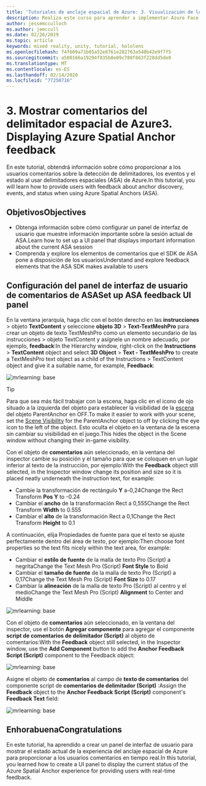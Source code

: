 ```yaml
---
title: 'Tutoriales de anclaje espacial de Azure: 3. Visualización de los comentarios del delimitador espacial de Azure'
description: Realiza este curso para aprender a implementar Azure Face Recognition dentro de una aplicación de realidad mixta.
author: jessemcculloch
ms.author: jemccull
ms.date: 02/26/2019
ms.topic: article
keywords: mixed reality, unity, tutorial, hololens
ms.openlocfilehash: f4f609a71b05a52e8761e282763a540b42e9f7f5
ms.sourcegitcommit: a580166a19294f835b8e09c780f663f228dd5de0
ms.translationtype: MT
ms.contentlocale: es-ES
ms.lasthandoff: 02/14/2020
ms.locfileid: "77250716"
---
```

# <a name="3-displaying-azure-spatial-anchor-feedback"></a><span data-ttu-id="158f5-105">3. Mostrar comentarios del delimitador espacial de Azure</span><span class="sxs-lookup"><span data-stu-id="158f5-105">3. Displaying Azure Spatial Anchor feedback</span></span>

<span data-ttu-id="158f5-106">En este tutorial, obtendrá información sobre cómo proporcionar a los usuarios comentarios sobre la detección de delimitadores, los eventos y el estado al usar delimitadores espaciales (ASA) de Azure.</span><span class="sxs-lookup"><span data-stu-id="158f5-106">In this tutorial, you will learn how to provide users with feedback about anchor discovery, events, and status when using Azure Spatial Anchors (ASA).</span></span>

## <a name="objectives"></a><span data-ttu-id="158f5-107">Objetivos</span><span class="sxs-lookup"><span data-stu-id="158f5-107">Objectives</span></span>

* <span data-ttu-id="158f5-108">Obtenga información sobre cómo configurar un panel de interfaz de usuario que muestre información importante sobre la sesión actual de ASA.</span><span class="sxs-lookup"><span data-stu-id="158f5-108">Learn how to set up a UI panel that displays important information about the current ASA session</span></span>
* <span data-ttu-id="158f5-109">Comprenda y explore los elementos de comentarios que el SDK de ASA pone a disposición de los usuarios</span><span class="sxs-lookup"><span data-stu-id="158f5-109">Understand and explore feedback elements that the ASA SDK makes available to users</span></span>

## <a name="set-up-asa-feedback-ui-panel"></a><span data-ttu-id="158f5-110">Configuración del panel de interfaz de usuario de comentarios de ASA</span><span class="sxs-lookup"><span data-stu-id="158f5-110">Set up ASA feedback UI panel</span></span>

<span data-ttu-id="158f5-111">En la ventana jerarquía, haga clic con el botón derecho en las **instrucciones** > objeto **TextContent** y seleccione **objeto 3D** > **Text-TextMeshPro** para crear un objeto de texto TextMeshPro como un elemento secundario de las instrucciones > objeto TextContent y asígnele un nombre adecuado, por ejemplo, **feedback**:</span><span class="sxs-lookup"><span data-stu-id="158f5-111">In the Hierarchy window, right-click on the **Instructions** > **TextContent** object and select **3D Object** > **Text - TextMeshPro** to create a TextMeshPro text object as a child of the Instructions > TextContent object and give it a suitable name, for example, **Feedback**:</span></span>

![mrlearning: base](images/mrlearning-asa/tutorial3-section1-step1-1.png)

> [!TIP]
> <span data-ttu-id="158f5-113">Para que sea más fácil trabajar con la escena, haga clic en el icono de ojo situado a la izquierda del objeto para establecer la visibilidad de la <a href="https://docs.unity3d.com/Manual/SceneVisibility.html" target="_blank">escena</a> del objeto ParentAnchor en OFF.</span><span class="sxs-lookup"><span data-stu-id="158f5-113">To make it easier to work with your scene, set the  <a href="https://docs.unity3d.com/Manual/SceneVisibility.html" target="_blank">Scene Visibility</a> for the ParentAnchor object to off by clicking the eye icon to the left of the object.</span></span> <span data-ttu-id="158f5-114">Esto oculta el objeto en la ventana de la escena sin cambiar su visibilidad en el juego.</span><span class="sxs-lookup"><span data-stu-id="158f5-114">This hides the object in the Scene window without changing their in-game visibility.</span></span>

<span data-ttu-id="158f5-115">Con el objeto de **comentarios** aún seleccionado, en la ventana del inspector cambie su posición y el tamaño para que se coloquen en un lugar inferior al texto de la instrucción, por ejemplo:</span><span class="sxs-lookup"><span data-stu-id="158f5-115">With the **Feedback** object still selected, in the Inspector window change its position and size so it is placed neatly underneath the instruction text, for example:</span></span>

* <span data-ttu-id="158f5-116">Cambie la transformación de rectángulo **Y** a-0,24</span><span class="sxs-lookup"><span data-stu-id="158f5-116">Change the Rect Transform **Pos Y** to -0.24</span></span>
* <span data-ttu-id="158f5-117">Cambiar el **ancho** de la transformación Rect a 0,555</span><span class="sxs-lookup"><span data-stu-id="158f5-117">Change the Rect Transform **Width** to 0.555</span></span>
* <span data-ttu-id="158f5-118">Cambiar el **alto** de la transformación Rect a 0,1</span><span class="sxs-lookup"><span data-stu-id="158f5-118">Change the Rect Transform **Height** to 0.1</span></span>

<span data-ttu-id="158f5-119">A continuación, elija Propiedades de fuente para que el texto se ajuste perfectamente dentro del área de texto, por ejemplo:</span><span class="sxs-lookup"><span data-stu-id="158f5-119">Then choose font properties so the text fits nicely within the text area, for example:</span></span>

* <span data-ttu-id="158f5-120">Cambiar el **estilo de fuente** de la malla de texto Pro (Script) a negrita</span><span class="sxs-lookup"><span data-stu-id="158f5-120">Change the Text Mesh Pro (Script) **Font Style** to Bold</span></span>
* <span data-ttu-id="158f5-121">Cambiar el **tamaño de fuente** de la malla de texto Pro (Script) a 0,17</span><span class="sxs-lookup"><span data-stu-id="158f5-121">Change the Text Mesh Pro (Script) **Font Size** to 0.17</span></span>
* <span data-ttu-id="158f5-122">Cambiar la **alineación** de la malla de texto Pro (Script) al centro y el medio</span><span class="sxs-lookup"><span data-stu-id="158f5-122">Change the Text Mesh Pro (Script) **Alignment** to Center and Middle</span></span>

![mrlearning: base](images/mrlearning-asa/tutorial3-section1-step1-2.png)

<span data-ttu-id="158f5-124">Con el objeto de **comentarios** aún seleccionado, en la ventana del inspector, use el botón **Agregar componente** para agregar el componente **script de comentarios de delimitador (Script)** al objeto de comentarios:</span><span class="sxs-lookup"><span data-stu-id="158f5-124">With the **Feedback** object still selected, in the Inspector window, use the **Add Component** button to add the **Anchor Feedback Script (Script)** component to the Feedback object:</span></span>

![mrlearning: base](images/mrlearning-asa/tutorial3-section1-step1-3.png)

<span data-ttu-id="158f5-126">Asigne el objeto de **comentarios** al campo de **texto de comentarios** del componente script de **comentarios de delimitador (Script)** :</span><span class="sxs-lookup"><span data-stu-id="158f5-126">Assign the **Feedback** object to the **Anchor Feedback Script (Script)** component's **Feedback Text** field:</span></span>

![mrlearning: base](images/mrlearning-asa/tutorial3-section1-step1-4.png)

## <a name="congratulations"></a><span data-ttu-id="158f5-128">Enhorabuena</span><span class="sxs-lookup"><span data-stu-id="158f5-128">Congratulations</span></span>

<span data-ttu-id="158f5-129">En este tutorial, ha aprendido a crear un panel de interfaz de usuario para mostrar el estado actual de la experiencia del anclaje espacial de Azure para proporcionar a los usuarios comentarios en tiempo real.</span><span class="sxs-lookup"><span data-stu-id="158f5-129">In this tutorial, you learned how to create a UI panel to display the current status of the Azure Spatial Anchor experience for providing users with real-time feedback.</span></span>
